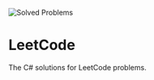 ![Solved Problems](https://img.shields.io/badge/Solved%20Problems-25-green)
# LeetCode
The C# solutions for LeetCode problems.
